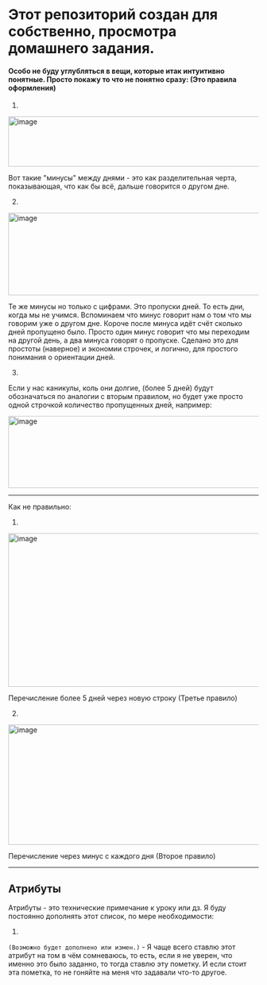 # Этот репозиторий создан для собственно, просмотра домашнего задания. 

#### Особо не буду углубляться в вещи, которые итак интуитивно понятные. Просто покажу то что не понятно сразу: (Это правила оформления)
1. 
<img width="866" height="101" alt="image" src="https://github.com/user-attachments/assets/a0cf93cb-d78b-469d-a366-e67faf93d7ef" />

Вот такие "минусы" между днями - это как разделительная черта, показывающая, что как бы всё, дальше говорится о другом дне.

2.

<img width="858" height="166" alt="image" src="https://github.com/user-attachments/assets/e4d125df-a7e5-465e-b131-29009c7ba69a" />

Те же минусы но только с цифрами. Это пропуски дней. То есть дни, когда мы не учимся.
Вспоминаем что минус говорит нам о том что мы говорим уже о другом дне. Короче после минуса идёт счёт сколько дней пропущено было. Просто один минус говорит что мы переходим на другой день, а два минуса говорят о пропуске. Сделано это для простоты (наверное) и экономии строчек, и логично, для простого понимания о ориентации дней.

3.
Если у нас каникулы, коль они долгие, (более 5 дней) будут обозначаться по аналогии с вторым правилом, но будет уже просто одной строчкой количество пропущенных дней, например:

<img width="852" height="145" alt="image" src="https://github.com/user-attachments/assets/97740955-dc4c-4576-ad70-c26de4ef117a" />

___

Как не правильно:

1. 

<img width="879" height="309" alt="image" src="https://github.com/user-attachments/assets/a673f9d6-6d8f-4b0a-a137-65a65626ccaf" />

Перечисление более 5 дней через новую строку (Третье правило)

2.

<img width="895" height="242" alt="image" src="https://github.com/user-attachments/assets/b94b60f6-3186-490e-86a7-19bf16725fec" />

Перечисление через минус с каждого дня (Второе правило)

___

## Атрибуты

Атрибуты - это технические примечание к уроку или дз. Я буду постоянно дополнять этот список, по мере необходимости:

1.

`(Возможно будет дополнено или измен.)` - Я чаще всего ставлю этот атрибут на том в чём сомневаюсь, то есть, если я не уверен, что именно это было заданно, то тогда ставлю эту пометку. И если стоит эта пометка, то не гоняйте на меня что задавали что-то другое.



